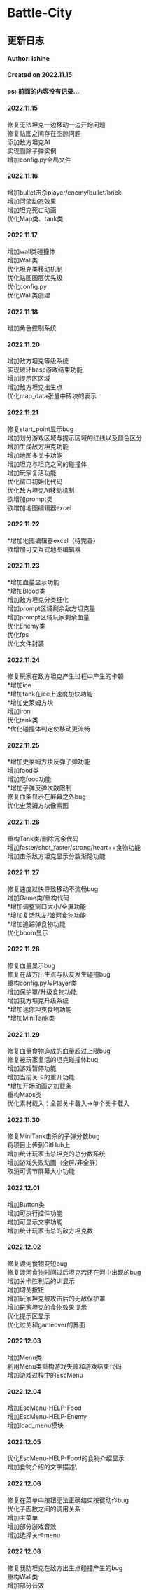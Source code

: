 # Battle-City
## 更新日志
#### Author: ishine
#### Created on 2022.11.15
#### ps: 前面的内容没有记录...
#### 2022.11.15
修复无法坦克一边移动一边开炮问题\
修复贴图之间存在空隙问题\
添加敌方坦克AI\
实现删除子弹实例\
增加config.py全局文件

#### 2022.11.16 
增加bullet击杀player/enemy/bullet/brick\
增加河流动态效果\
增加坦克死亡动画\
优化Map类、tank类

#### 2022.11.17 
增加wall类碰撞体\
增加Wall类\
优化坦克类移动机制\
优化贴图图层优先级\
优化config.py\
优化Wall类创建

#### 2022.11.18 
增加角色控制系统

#### 2022.11.20 
增加敌方坦克等级系统\
实现破环base游戏结束功能\
增加提示区区域\
增加敌方坦克出生点\
优化map_data张量中砖块的表示

#### 2022.11.21 
修复start_point显示bug\
增加划分游戏区域与提示区域的红线以及颜色区分\
增加生成敌方坦克功能\
增加地图多关卡功能\
增加坦克与坦克之间的碰撞体\
增加玩家复活功能\
优化窗口初始化代码\
优化敌方坦克AI移动机制\
欲增加prompt类\
欲增加地图编辑器excel

#### 2022.11.22 
*增加地图编辑器excel（待完善）\
欲增加可交互式地图编辑器

#### 2022.11.23 
*增加血量显示功能\
*增加Blood类\
增加敌方坦克分类细化\
增加prompt区域剩余敌方坦克量\
增加prompt区域玩家剩余血量\
优化Enemy类\
优化fps\
优化文件封装

#### 2022.11.24 
修复玩家在敌方坦克产生过程中产生的卡顿\
*增加ice\
*增加tank在ice上速度加快功能\
*增加史莱姆方块\
增加iron\
优化tank类\
*优化碰撞体判定使移动更流畅

#### 2022.11.25 
*增加史莱姆方块反弹子弹功能\
增加food类\
增加吃food功能\
*增加子弹反弹次数限制\
修复血条显示在屏幕之外bug\
优化史莱姆方块像素图

#### 2022.11.26 
重构Tank类/删除冗余代码\
增加faster/shot_faster/strong/heart++食物功能\
增加击杀敌方坦克显示分数渐隐功能

#### 2022.11.27 
修复速度过快导致移动不流畅bug\
增加Game类/重构代码\
*增加调整窗口大小/全屏功能\
*增加复活队友/渡河食物功能\
*增加追踪弹食物功能\
优化boom显示

#### 2022.11.28 
修复血量显示bug\
修复在敌方出生点与队友发生碰撞bug\
重构config.py与Player类\
增加保护罩/升级食物功能\
增加我方坦克升级系统\
*增加迷你坦克食物功能\
*增加MiniTank类

#### 2022.11.29 
修复血量食物造成的血量超过上限bug\
修复被玩家复活的坦克碰撞体bug\
增加游戏暂停功能\
增加当前关卡的重开功能\
*增加开场动画之加载条\
重构Maps类\
优化素材载入：全部关卡载入->单个关卡载入

#### 2022.11.30 
修复MiniTank击杀的子弹分数bug\
将项目上传到GitHub上\
增加统计玩家击杀坦克的总分数系统\
增加游戏失败动画（全屏/非全屏）\
取消可调节屏幕大小功能

#### 2022.12.01 
增加Button类\
增加可执行控件功能\
增加可显示文字功能\
增加统计玩家击杀的敌方坦克数

#### 2022.12.02 
修复渡河食物变短bug\
修复渡河食物时间过后坦克若还在河中出现的bug\
增加关卡胜利后的UI显示\
增加切关按钮\
增加玩家坦克被攻击后的无敌保护罩\
增加玩家坦克的食物效果提示\
优化提示区显示\
优化过关和gameover的界面

#### 2022.12.03 
增加Menu类\
利用Menu类重构游戏失败和游戏结束代码\
增加游戏过程中的EscMenu

#### 2022.12.04 
增加EscMenu-HELP-Food\
增加EscMenu-HELP-Enemy\
增加load_menu模块

#### 2022.12.05 
优化EscMenu-HELP-Food的食物介绍显示\
增加食物介绍的文字描述\

#### 2022.12.06 
修复在菜单中按钮无法正确结束按键动作bug\
优化子函数之间的调用关系\
增加主菜单\
增加部分游戏音效\
增加选择关卡menu
#### 2022.12.08 
修复我防坦克在敌方出生点碰撞产生的bug\
重构Wall类\
增加部分音效
